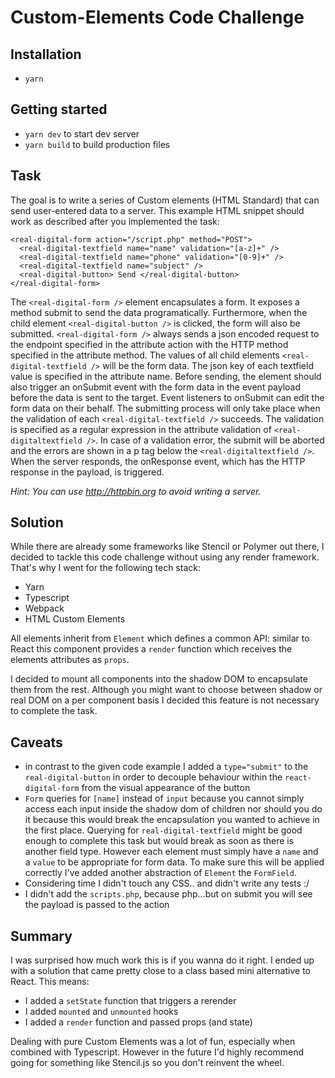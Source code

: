# Custom-Elements Code Challenge

## Installation

- `yarn`

## Getting started

- `yarn dev` to start dev server
- `yarn build` to build production files

## Task

The goal is to write a series of Custom elements (HTML Standard) that can send user-entered data to a server.
This example HTML snippet should work as described after you implemented the task:

```
<real-digital-form action="/script.php" method="POST">
  <real-digital-textfield name="name" validation="[a-z]+" />
  <real-digital-textfield name="phone" validation="[0-9]+" />
  <real-digital-textfield name="subject" />
  <real-digital-button> Send </real-digital-button>
</real-digital-form>
```

The `<real-digital-form />` element encapsulates a form. It exposes a method submit to send the data programatically. Furthermore, when the child element `<real-digital-button />` is clicked, the form will also be submitted. `<real-digital-form />` always sends a json encoded request to the endpoint specified in the attribute action with the HTTP method specified in the attribute method. The values of all child elements `<real-digital-textfield />` will be the form data. The json key of each textfield value is specified in the attribute name. Before sending, the element should also trigger an onSubmit event with the form data in the event payload before the data is sent to the target. Event listeners to onSubmit can edit the form data on their behalf. The submitting process will only take place when the validation of each `<real-digital-textfield />` succeeds. The validation is specified as a regular expression in the attribute validation of `<real-digitaltextfield />`. In case of a validation error, the submit will be aborted and the errors are shown in a p tag below the `<real-digitaltextfield />`. When the server responds, the onResponse event, which has the HTTP response in the payload, is triggered.

_Hint: You can use http://httpbin.org to avoid writing a server._

## Solution

While there are already some frameworks like Stencil or Polymer out there, I decided to tackle this code challenge without using any render framework. That's why I went for the following tech stack:

- Yarn
- Typescript
- Webpack
- HTML Custom Elements

All elements inherit from `Element` which defines a common API: similar to React this component provides a `render` function which receives the elements attributes as `props`.

I decided to mount all components into the shadow DOM to encapsulate them from the rest. Although you might want to choose between shadow or real DOM on a per component basis I decided this feature is not necessary to complete the task.

## Caveats

- in contrast to the given code example I added a `type="submit"` to the `real-digital-button` in order to decouple behaviour within the `react-digital-form` from the visual appearance of the button
- `Form` queries for `[name]` instead of `input` because you cannot simply access each input inside the shadow dom of children nor should you do it because this would break the encapsulation you wanted to achieve in the first place. Querying for `real-digital-textfield` might be good enough to complete this task but would break as soon as there is another field type. However each element must simply have a `name` and a `value` to be appropriate for form data. To make sure this will be applied correctly I've added another abstraction of `Element` the `FormField`.
- Considering time I didn't touch any CSS.. and didn't write any tests :/
- I didn't add the `scripts.php`, because php...but on submit you will see the payload is passed to the action

## Summary

I was surprised how much work this is if you wanna do it right. I ended up with a solution that came pretty close to a class based mini alternative to React. This means:

- I added a `setState` function that triggers a rerender
- I added `mounted` and `unmounted` hooks
- I added a `render` function and passed props (and state)

Dealing with pure Custom Elements was a lot of fun, especially when combined with Typescript. However in the future I'd highly recommend going for something like Stencil.js so you don't reinvent the wheel.
